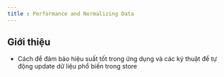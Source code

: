 ```yaml
---
title : Performance and Normalizing Data
---
```

## Giới thiệu
- Cách để đảm bảo hiệu suất tốt trong ứng dụng và các ký thuật để tự động update dữ liệu phổ biến trong store